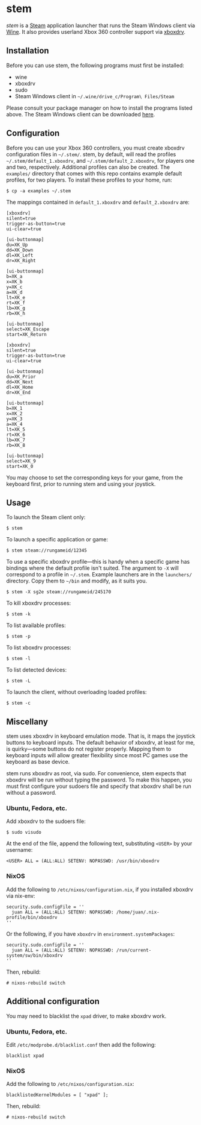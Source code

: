 stem
====

_stem_ is a [Steam](http://store.steampowered.com/) application launcher
that runs the Steam Windows client via
[Wine](http://www.winehq.org/). It also provides userland Xbox 360
controller support via
[xboxdrv](http://pingus.seul.org/~grumbel/xboxdrv/).


## Installation

Before you can use stem, the following programs must first be
installed:

* wine
* xboxdrv
* sudo
* Steam Windows client in `~/.wine/drive_c/Program\ Files/Steam`

Please consult your package manager on how to install the programs
listed above. The Steam Windows client can be downloaded
[here](http://store.steampowered.com/about/).


## Configuration

Before you can use your Xbox 360 controllers, you must create xboxdrv
configuration files in `~/.stem/`. stem, by default, will read the
profiles `~/.stem/default_1.xboxdrv`, and `~/.stem/default_2.xboxdrv`,
for players one and two, respectively. Additional profiles can also be
created. The `examples/` directory that comes with this repo contains
example default profiles, for two players. To install these profiles
to your home, run:

```
$ cp -a examples ~/.stem
```

The mappings contained in `default_1.xboxdrv` and `default_2.xboxdrv` are:

```
[xboxdrv]
silent=true
trigger-as-button=true
ui-clear=true

[ui-buttonmap]
du=XK_Up
dd=XK_Down
dl=XK_Left
dr=XK_Right

[ui-buttonmap]
b=XK_a
x=XK_b
y=XK_c
a=XK_d
lt=XK_e
rt=XK_f
lb=XK_g
rb=XK_h

[ui-buttonmap]
select=XK_Escape
start=XK_Return
```

```
[xboxdrv]
silent=true
trigger-as-button=true
ui-clear=true

[ui-buttonmap]
du=XK_Prior
dd=XK_Next
dl=XK_Home
dr=XK_End

[ui-buttonmap]
b=XK_1
x=XK_2
y=XK_3
a=XK_4
lt=XK_5
rt=XK_6
lb=XK_7
rb=XK_8

[ui-buttonmap]
select=XK_9
start=XK_0
```

You may choose to set the corresponding keys for your game, from the
keyboard first, prior to running stem and using your joystick.


## Usage

To launch the Steam client only:

```
$ stem
```

To launch a specific application or game:

```
$ stem steam://rungameid/12345
```

To use a specific xboxdrv profile—this is handy when a specific game
has bindings where the default profile isn't suited. The argument to
`-X` will correspond to a profile in `~/.stem`. Example launchers are
in the `launchers/` directory. Copy them to `~/bin` and modify, as it
suits you.


```
$ stem -X sg2e steam://rungameid/245170
```

To kill xboxdrv processes:

```
$ stem -k
```

To list available profiles:

```
$ stem -p
```

To list xboxdrv processes:

```
$ stem -l
```

To list detected devices:

```
$ stem -L
```

To launch the client, without overloading loaded profiles:

```
$ stem -c
```


## Miscellany

stem uses xboxdrv in keyboard emulation mode. That is, it maps the
joystick buttons to keyboard inputs. The default behavior of xboxdrv,
at least for me, is quirky—some buttons do not register
properly. Mapping them to keyboard inputs will allow greater
flexibility since most PC games use the keyboard as base device.

stem runs xboxdrv as root, via sudo. For convenience, stem expects
that xboxdrv will be run without typing the password. To make this
happen, you must first configure your sudoers file and specify that
xboxdrv shall be run without a password.


### Ubuntu, Fedora, etc.

Add xboxdrv to the sudoers file:

```
$ sudo visudo
```

At the end of the file, append the following text, substituting `<USER>`
by your username:

```
<USER> ALL = (ALL:ALL) SETENV: NOPASSWD: /usr/bin/xboxdrv
```

### NixOS

Add the following to `/etc/nixos/configuration.nix`, if you
installed xboxdrv via nix-env:

```
security.sudo.configFile = ''
  juan ALL = (ALL:ALL) SETENV: NOPASSWD: /home/juan/.nix-profile/bin/xboxdrv
''
```

Or the following, if you have `xboxdrv` in `environment.systemPackages`:

```
security.sudo.configFile = ''
  juan ALL = (ALL:ALL) SETENV: NOPASSWD: /run/current-system/sw/bin/xboxdrv
''
```

Then, rebuild:

```
# nixos-rebuild switch
```


## Additional configuration

You may need to blacklist the `xpad` driver, to make xboxdrv work.


### Ubuntu, Fedora, etc.

Edit `/etc/modprobe.d/blacklist.conf` then add the following:

```
blacklist xpad
```

### NixOS

Add the following to `/etc/nixos/configuration.nix`:

```
blacklistedKernelModules = [ "xpad" ];
```

Then, rebuild:

```
# nixos-rebuild switch
```
